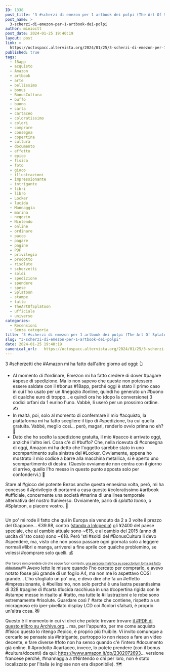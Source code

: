 ```yaml
---
ID: 1338
post_title: '3 #scherzi di emezon per 1 artbook dei polpi (The Art Of Splatoon)'
post_name: >
  3-scherzi-di-emezon-per-1-artbook-dei-polpi
author: minioctt
post_date: 2024-01-25 19:40:19
layout: post
link: >
  https://octospacc.altervista.org/2024/01/25/3-scherzi-di-emezon-per-1-artbook-dei-polpi/
published: true
tags:
  - 18app
  - acquisto
  - Amazon
  - artbook
  - arte
  - bellissimo
  - bonus
  - BonusCultura
  - buffo
  - buono
  - carta
  - cartaceo
  - coloratissimo
  - colori
  - comprare
  - consegna
  - copertina
  - cultura
  - documento
  - effetto
  - epico
  - fisico
  - foto
  - gioco
  - illustrazioni
  - impressionante
  - intrigante
  - libri
  - libro
  - Locker
  - lucida
  - Mannaggia
  - marina
  - negozio
  - Nintendo
  - online
  - ordinare
  - pacco
  - pagare
  - pagine
  - PDF
  - privilegio
  - prodotto
  - risolute
  - scherzetti
  - soldi
  - spedizione
  - spendere
  - spese
  - Splatoon
  - stampe
  - tatto
  - TheArtOfSplatoon
  - ufficiale
  - universo
categories:
  - Recensioni
  - Senza categoria
title: '3 #scherzi di emezon per 1 artbook dei polpi (The Art Of Splatoon)'
slug: "3-scherzi-di-emezon-per-1-artbook-dei-polpi"
date: 2024-01-25 19:40:19
canonical_url:   https://octospacc.altervista.org/2024/01/25/3-scherzi-di-emezon-per-1-artbook-dei-polpi/
---
```

<!-- wp:paragraph -->
<p markdown="1">3 #scherzetti che #Amazon mi ha fatto dall'altro giorno ad oggi: 👆️</p>
<!-- /wp:paragraph -->

<!-- wp:list -->
<ul><!-- wp:list-item -->
<li>Al momento di #ordinare, Emezon mi ha fatto credere di dover #pagare #spese di spedizione. Ma io non sapevo che queste non potessero essere saldate con il #bonus #18app, perché oggi è stato il primo caso in cui l'ho usato per un #negozio #online, quindi ho generato un #buono di qualche euro di troppo... e quindi ora ho (dopo la conversione) 3 codici orfani da 1 eurino l'uno. Vabbè, li userò per un prossimo ordine. ✍️</li>
<!-- /wp:list-item -->

<!-- wp:list-item -->
<li>In realtà, poi, solo al momento di confermare il mio #acquisto, la piattaforma mi ha fatto scegliere il tipo di #spedizione, tra cui quella gratuita. Vabbè, meglio così... però, magari, renderlo ovvio prima no eh? 🥴️</li>
<!-- /wp:list-item -->

<!-- wp:list-item -->
<li>Dato che ho scelto la spedizione gratuita, il mio #pacco è arrivato oggi, anziché l'altro ieri. Cosa c'è di #buffo? Che, nella ricevuta di #consegna di oggi, Amazon mi ha detto che l'oggetto sarebbe stato in uno scompartimento sulla sinistra del #Locker. Ovviamente, appena ho mostrato il mio codice a barre alla macchina metallica, si è aperto uno scompartimento di destra. (Questo ovviamente non centra con il giorno di arrivo, quello l'ho messo in questo punto apposta solo per confondervi.) 🧨️</li>
<!-- /wp:list-item --></ul>
<!-- /wp:list -->

<!-- wp:paragraph -->
<p markdown="1">Stare al #gioco del potente Bezos anche questa ennesima volta, però, mi ha concesso il #privilegio di portarmi a casa questo #coloratissimo #artbook #ufficiale, concernente una società #marina di una linea temporale alternativa del nostro #universo. Ovviamente, parlo di <em>splatta tonno</em>, o #Splatoon, a piacere vostro. 🦑️</p>
<!-- /wp:paragraph -->

<!-- wp:paragraph -->
<p markdown="1"></p>
<!-- /wp:paragraph -->

<!-- wp:image {"id":1342,"sizeSlug":"large","linkDestination":"none"} -->
<figure class="wp-block-image size-large"><img src="https://octospacc.github.io/microblog-mirror/assets/uploads/2024/01/img_2024-01-25-18-32-53-9479102380879881799815-960x1280.jpg" alt="" class="wp-image-1342"/></figure>
<!-- /wp:image -->

<!-- wp:paragraph -->
<p markdown="1"></p>
<!-- /wp:paragraph -->

<!-- wp:paragraph -->
<p markdown="1">Un po' mi rode il fatto che qui in Europa sia venduto da 2 a 3 volte il prezzo del Giappone... €39.98, contro (<a href="https://splatoonwiki.org/wiki/The_Art_of_Splatoon">stando a Inkipedia</a>) gli ¥2400 del paese speciale, che al cambio attuale sono ~€15, e al cambio del 2015 (anno di uscita di 'sto coso) sono ~€18. Però 'sti #soldi del #BonusCultura li devo #spendere, ma, visto che non posso passare ogni giornata solo a leggere normali #libri e manga, arriverei a fine aprile con qualche problemino, se volessi #comprare solo quelli. 💰️</p>
<!-- /wp:paragraph -->

<!-- wp:paragraph -->
<p markdown="1"><sub><sup>(Per favore non prendete ciò che segue fuori contesto, <a href="https://matrix.to/#/!vwmDGYVJvlMFABfAUc:matrix.org/$jlxxdOPP_Q9tpXilWAIeA5Rle6CG-j49n2VwqWBmEF8">una persona malefica su spacctorium lo ha già fatto abbastanza</a>!!!)</sup></sub> Avevo letto le misure quando l'ho cercato per comprarlo, e avevo notato fosse più grande di un foglio A4, ma non me lo aspettavo COSÌ grande... L'ho sfogliato un po' ora, e devo dire che fa un #effetto #impressionante, è #bellissimo, non solo perché è una lastra pesantissima di 328 #pagine di #carta #lucida racchiusa in una #copertina rigida con le #stampe messe in risalto al #tatto, ma tutte le #illustrazioni e le robe sono estremamente #risolute. Guardare così l' #arte che contiene, rispetto a un micragnoso e/o iper-pixellato display LCD coi #colori sfalsati, è proprio un'altra cosa. 😻️</p>
<!-- /wp:paragraph -->

<!-- wp:paragraph -->
<p markdown="1">Questo è il momento in cui vi direi che potete trovare trovare <a href="https://archive.org/details/theartofsplatoon_201911">il #PDF di questo #libro su Archive.org</a>... ma, per l'appunto, per me come acquisto #fisico questo lo ritengo #epico, è proprio più fruibile. Vi invito comunque a cercarlo se pensate sia #intrigante, purtroppo io non riesco a fare un video decente, e fare diverse #foto non ha senso quando c'è l'intero #documento già online. Il #prodotto #cartaceo, invece, lo potete prendere (con il bonus #cultura/docenti) da qui: <a href="https://www.amazon.it/dp/2302072693">https://www.amazon.it/dp/2302072693</a>... versione francese perché, #mannaggia a #Nintendo o chi per loro, non è stato localizzato per l'Italia (e inglese non era disponibile). 🗺️</p>
<!-- /wp:paragraph -->